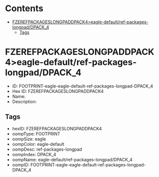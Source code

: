



Contents
========

* [FZEREFPACKAGESLONGPADDPACK4>eagle-default/ref-packages-longpad/DPACK_4](#fzerefpackageslongpaddpack4eagle-defaultref-packages-longpaddpack_4)
	* [Tags](#tags)

# FZEREFPACKAGESLONGPADDPACK4>eagle-default/ref-packages-longpad/DPACK_4

- ID: FOOTPRINT-eagle-eagle-default-ref-packages-longpad-DPACK_4
- Hex ID: FZEREFPACKAGESLONGPADDPACK4
- Name: 
- Description: 

## Tags

- hexID: FZEREFPACKAGESLONGPADDPACK4
- oompType: FOOTPRINT
- oompSize: eagle
- oompColor: eagle-default
- oompDesc: ref-packages-longpad
- oompIndex: DPACK_4
- oompName: eagle-default/ref-packages-longpad/DPACK_4
- oompID: FOOTPRINT-eagle-eagle-default-ref-packages-longpad-DPACK_4

